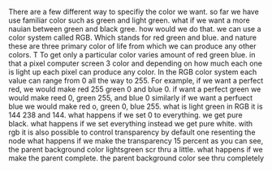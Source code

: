 
There are a few different way to specifiy the color we want. so far
we have use familiar color such as green and light green.
what if we want a more nauian between green and black gree. how would we do that.
we can use a color system called RGB.
Which stands for red green and blue. 
and nature these are three primary color of life from which we can produce any other colors. T
To get only a particular color varies amount of red green blue. 
in that a pixel computer screen 
3 color and depending on how much each one is light up each pixel can produce any color. 
In the RGB color system each value can range from 0 all the way to 255. 
For example, if we want a perfect red, we would make red 255 green 0 and blue 0. 
if want a perfect green we would make reed 0, green 255, and blue 0
similarly if we want a perfuect blue we would make red o, green 0, blue 255.
what is light green in RGB it is 144 238 and 144. 
what happens if we set 0 to everything.
we get pure black. 
what happens if we set everything instead we get pure white.
with rgb it is also possible to control transparency by default one resenting the node 
what happens if we make the transparency 15 percent as you can see, the parent background color lightsgreen scr thru a little. 
what happens if we make the parent complete. 
the parent background color see thru completely
